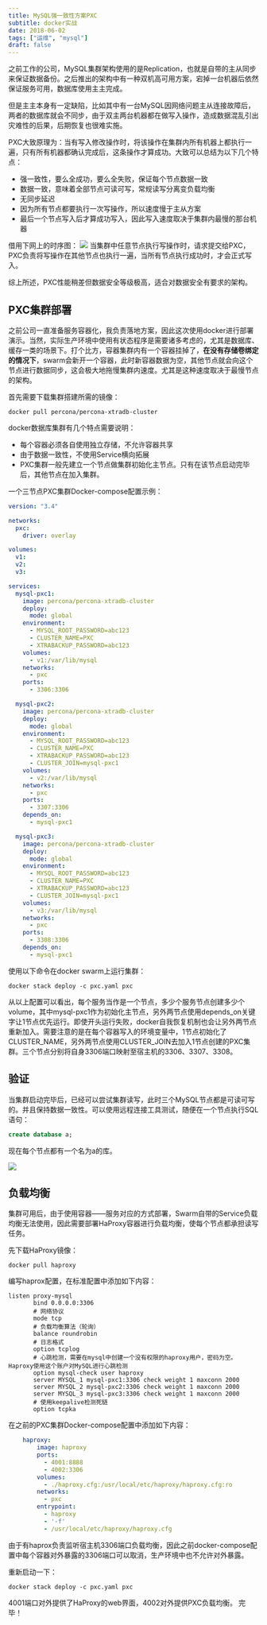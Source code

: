```yaml
---
title: MySQL强一致性方案PXC
subtitle: docker实战
date: 2018-06-02
tags: ["运维", "mysql"]
draft: false
---
```


之前工作的公司，MySQL集群架构使用的是Replication，也就是自带的主从同步来保证数据备份。之后推出的架构中有一种双机高可用方案，宕掉一台机器后依然保证服务可用，数据库使用主主完成。

但是主主本身有一定缺陷，比如其中有一台MySQL因网络问题主从连接故障后，两者的数据库就会不同步，由于双主两台机器都在做写入操作，造成数据混乱引出灾难性的后果，后期恢复也很难实施。

<!--more-->

PXC大致原理为：当有写入修改操作时，将该操作在集群内所有机器上都执行一遍，只有所有机器都确认完成后，这条操作才算成功。大致可以总结为以下几个特点：

- 强一致性，要么全成功，要么全失败，保证每个节点数据一致
- 数据一致，意味着全部节点可读可写，常规读写分离变负载均衡
- 无同步延迟
- 因为所有节点都要执行一次写操作，所以速度慢于主从方案
- 最后一个节点写入后才算成功写入，因此写入速度取决于集群内最慢的那台机器

借用下网上的时序图：
![](https://images.moonlightming.com/images/20180601071932.png)
当集群中任意节点执行写操作时，请求提交给PXC，PXC负责将写操作在其他节点也执行一遍，当所有节点执行成功时，才会正式写入。

综上所述，PXC性能稍差但数据安全等级极高，适合对数据安全有要求的架构。

## PXC集群部署
之前公司一直准备服务容器化，我负责落地方案，因此这次使用docker进行部署演示。当然，实际生产环境中使用有状态程序是需要诸多考虑的，尤其是数据库、缓存一类的场景下。打个比方，容器集群内有一个容器挂掉了，__在没有存储卷绑定的情况下__，swarm会新开一个容器，此时新容器数据为空，其他节点就会向这个节点进行数据同步，这会极大地拖慢集群内速度。尤其是这种速度取决于最慢节点的架构。

首先需要下载集群搭建所需的镜像：
```shell
docker pull percona/percona-xtradb-cluster
```

docker数据库集群有几个特点需要说明：

- 每个容器必须各自使用独立存储，不允许容器共享
- 由于数据一致性，不使用Service横向拓展
- PXC集群一般先建立一个节点做集群初始化主节点。只有在该节点启动完毕后，其他节点在加入集群。

一个三节点PXC集群Docker-compose配置示例：
```yaml
version: "3.4"

networks:
  pxc:
    driver: overlay

volumes:
  v1:
  v2:
  v3:

services:
  mysql-pxc1:
    image: percona/percona-xtradb-cluster
    deploy:
      mode: global
    environment:
      - MYSQL_ROOT_PASSWORD=abc123
      - CLUSTER_NAME=PXC
      - XTRABACKUP_PASSWORD=abc123
    volumes:
      - v1:/var/lib/mysql
    networks:
      - pxc
    ports:
      - 3306:3306

  mysql-pxc2:
    image: percona/percona-xtradb-cluster
    deploy:
      mode: global
    environment:
      - MYSQL_ROOT_PASSWORD=abc123
      - CLUSTER_NAME=PXC
      - XTRABACKUP_PASSWORD=abc123
      - CLUSTER_JOIN=mysql-pxc1
    volumes:
      - v2:/var/lib/mysql
    networks:
      - pxc
    ports:
      - 3307:3306
    depends_on:
      - mysql-pxc1

  mysql-pxc3:
    image: percona/percona-xtradb-cluster
    deploy:
      mode: global
    environment:
      - MYSQL_ROOT_PASSWORD=abc123
      - CLUSTER_NAME=PXC
      - XTRABACKUP_PASSWORD=abc123
      - CLUSTER_JOIN=mysql-pxc1
    volumes:
      - v3:/var/lib/mysql
    networks:
      - pxc
    ports:
      - 3308:3306
    depends_on:
      - mysql-pxc1
```

使用以下命令在docker swarm上运行集群：
```
docker stack deploy -c pxc.yaml pxc
```

从以上配置可以看出，每个服务当作是一个节点，多少个服务节点创建多少个volume，其中mysql-pxc1作为初始化主节点，另外两节点使用depends_on关键字让1节点优先运行。即使开头运行失败，docker自我恢复机制也会让另外两节点重新加入。需要注意的是在每个容器写入的环境变量中，1节点初始化了CLUSTER_NAME，另外两节点使用CLUSTER_JOIN去加入1节点创建的PXC集群。三个节点分别将自身3306端口映射至宿主机的3306、3307、3308。

## 验证
当集群启动完毕后，已经可以尝试集群读写，此时三个MySQL节点都是可读可写的。并且保持数据一致性。可以使用远程连接工具测试，随便在一个节点执行SQL语句：
```sql
create database a;
```

现在每个节点都有一个名为a的库。

![](https://images.moonlightming.com/images/20180602014036.png)

## 负载均衡
集群可用后，由于使用容器——服务对应的方式部署，Swarm自带的Service负载均衡无法使用，因此需要部署HaProxy容器进行负载均衡，使每个节点都承担读写任务。

先下载HaProxy镜像：
```shell
docker pull haproxy
```

编写haprox配置，在标准配置中添加如下内容：
```shell
listen proxy-mysql
       bind 0.0.0.0:3306
       # 网络协议
       mode tcp
       # 负载均衡算法（轮询）
       balance roundrobin
       # 日志格式
       option tcplog
       # 心跳检测，需要在mysql中创建一个没有权限的haproxy用户，密码为空。Haproxy使用这个账户对MySQL进行心跳检测
       option mysql-check user haproxy
       server MYSQL_1 mysql-pxc1:3306 check weight 1 maxconn 2000
       server MYSQL_2 mysql-pxc2:3306 check weight 1 maxconn 2000
       server MYSQL_3 mysql-pxc3:3306 check weight 1 maxconn 2000
       # 使用keepalive检测死链
       option tcpka
```

在之前的PXC集群Docker-compose配置中添加如下内容：
```yaml
    haproxy:
        image: haproxy
        ports:
          - 4001:8888
          - 4002:3306
        volumes:
          - ./haproxy.cfg:/usr/local/etc/haproxy/haproxy.cfg:ro
        networks:
          - pxc
        entrypoint:
          - haproxy
          - '-f'
          - /usr/local/etc/haproxy/haproxy.cfg
```
由于有haprox负责监听宿主机3306端口负载均衡，因此之前docker-compose配置中每个容器对外暴露的3306端口可以取消，生产环境中也不允许对外暴露。

重新启动一下：
```
docker stack deploy -c pxc.yaml pxc
```

4001端口对外提供了HaProxy的web界面，4002对外提供PXC负载均衡。
完毕！
